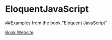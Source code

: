 # EloquentJavaScript

##Examples from the book "Eloquent JavaScript"

[Book Website](https://eloquentjavascript.net/index.html)
